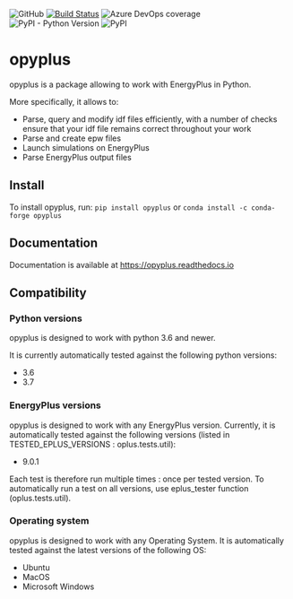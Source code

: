 ![GitHub](https://img.shields.io/github/license/openergy/opyplus?color=brightgreen)
[![Build Status](https://dev.azure.com/openergy/opyplus/_apis/build/status/openergy.opyplus?branchName=master)](https://dev.azure.com/zachariebrodard/opyplus/_build/latest?definitionId=1&branchName=master)
![Azure DevOps coverage](https://img.shields.io/azure-devops/coverage/openergy/opyplus/1)
![PyPI - Python Version](https://img.shields.io/pypi/pyversions/opyplus)
![PyPI](https://img.shields.io/pypi/v/opyplus)

# opyplus

opyplus is a package allowing to work with EnergyPlus in Python.

More specifically, it allows to:
* Parse, query and modify idf files efficiently, with a number of checks ensure that your idf file remains correct
throughout your work
* Parse and create epw files
* Launch simulations on EnergyPlus
* Parse EnergyPlus output files

## Install

To install opyplus, run: `pip install opyplus` or `conda install -c conda-forge opyplus`

## Documentation

Documentation is available at https://opyplus.readthedocs.io

## Compatibility

### Python versions

opyplus is designed to work with python 3.6 and newer.

It is currently automatically tested against the following python versions:
* 3.6
* 3.7

### EnergyPlus versions

opyplus is designed to work with any EnergyPlus version.
Currently, it is automatically tested against the following versions (listed in TESTED_EPLUS_VERSIONS : oplus.tests.util):
* 9.0.1

Each test is therefore run multiple times : once per tested version. To automatically run a test on all versions, use
eplus_tester function (oplus.tests.util).

### Operating system

opyplus is designed to work with any Operating System. It is automatically tested against the latest versions of 
the following OS:
* Ubuntu
* MacOS
* Microsoft Windows
